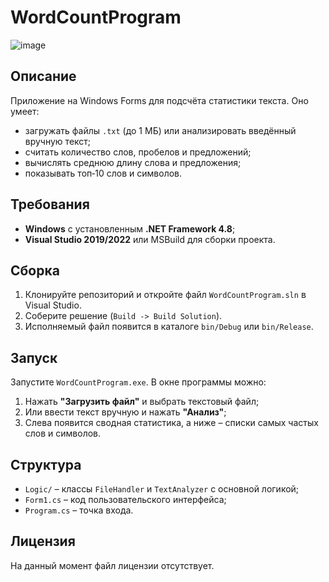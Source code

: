 # WordCountProgram

![image](https://github.com/user-attachments/assets/395c1852-e847-4bba-a6db-b97966fc2fd1)

## Описание

Приложение на Windows Forms для подсчёта статистики текста. Оно умеет:

- загружать файлы `.txt` (до 1 МБ) или анализировать введённый вручную текст;
- считать количество слов, пробелов и предложений;
- вычислять среднюю длину слова и предложения;
- показывать топ‑10 слов и символов.

## Требования

- **Windows** с установленным **.NET Framework 4.8**;
- **Visual Studio 2019/2022** или MSBuild для сборки проекта.

## Сборка

1. Клонируйте репозиторий и откройте файл `WordCountProgram.sln` в Visual Studio.
2. Соберите решение (`Build -> Build Solution`).
3. Исполняемый файл появится в каталоге `bin/Debug` или `bin/Release`.

## Запуск

Запустите `WordCountProgram.exe`. В окне программы можно:

1. Нажать **"Загрузить файл"** и выбрать текстовый файл;
2. Или ввести текст вручную и нажать **"Анализ"**;
3. Слева появится сводная статистика, а ниже – списки самых частых слов и символов.

## Структура

- `Logic/` – классы `FileHandler` и `TextAnalyzer` с основной логикой;
- `Form1.cs` – код пользовательского интерфейса;
- `Program.cs` – точка входа.

## Лицензия

На данный момент файл лицензии отсутствует.


